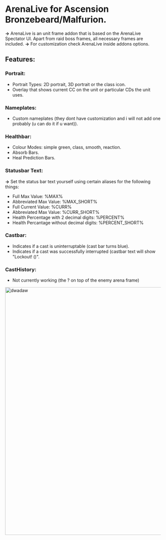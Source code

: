 # ArenaLive for Ascension Bronzebeard/Malfurion.

**->** ArenaLive is an unit frame addon that is based on the ArenaLive Spectator UI. Apart from raid boss frames, all necessary frames are included. 
**->** For customization check ArenaLive inside addons options.

## Features:
### Portrait:
- Portrait Types: 2D portrait, 3D portrait or the class icon.
- Overlay that shows current CC on the unit or particular CDs the unit uses.
### Nameplates:
- Custom nameplates (they dont have customization and i will not add one probably (u can do it if u want)).
### Healthbar:
- Colour Modes: simple green, class, smooth, reaction.
- Absorb Bars.
- Heal Prediction Bars.
### Statusbar Text:
**->** Set the status bar text yourself using certain aliases for the following things:
- Full Max Value: %MAX%
- Abbreviated Max Value: %MAX_SHORT%
- Full Current Value: %CURR%
- Abbreviated Max Value: %CURR_SHORT%
- Health Percentage with 2 decimal digits: %PERCENT%
- Health Percantage without decimal digits: %PERCENT_SHORT%
### Castbar:
- Indicates if a cast is uninterruptable (cast bar turns blue).
- Indicates if a cast was successfully interrupted (castbar text will show "Lockout! (<spellSchool>)".
### CastHistory:
- Not currently working (the ? on top of the enemy arena frame)

<img width="1155" height="801" alt="dwadaw" src="https://github.com/user-attachments/assets/358ce55c-4c36-4d50-b840-8e162d669989" />

